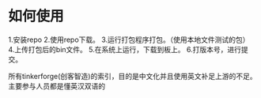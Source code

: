 # 如何使用

1.安装repo
2.使用repo下载。
3.运行打包程序打包。（使用本地文件测试的包）
4.上传打包后的bin文件。
5.在系统上运行，下载到板上。
6.打版本号，进行提交。

所有tinkerforge(创客智造)的索引，目的是中文化并且使用英文补足上游的不足。主要参与人员都是懂英汉双语的
